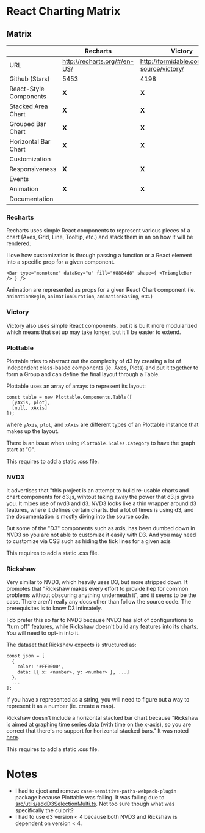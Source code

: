 # React Charting Matrix
 
## Matrix
 
| | Recharts | Victory | Plottable | NVD3 | Rickshaw 
| --- | --- | --- | --- | --- | --- 
| URL | http://recharts.org/#/en-US/ | http://formidable.com/open-source/victory/ | http://plottablejs.org/ | http://nvd3.org/ | http://code.shutterstock.com/rickshaw/
| Github (Stars) | 5453 | 4198 | 2081 | 5942  | 6015 
| React-Style Components | **X** | **X** |  |  |  
| Stacked Area Chart | **X** | **X** | **X**  | **X**  | **X** 
| Grouped Bar Chart | **X** | **X** | **X** | **X** | **X**
| Horizontal Bar Chart | **X** | **X** | **X** | **X**
| Customization
| Responsiveness | **X** | **X** 
| Events
| Animation | **X** | **X** |  | **X** | 
| Documentation

### Recharts

Recharts uses simple React components to represent various pieces of a chart (Axes, Grid, Line, Tooltip, etc.) 
and stack them in an on how it will be rendered.

I love how customization is through passing a function or a React element into a specific prop for a given component.

```
<Bar type="monotone" dataKey="u" fill="#8884d8" shape={ <TriangleBar /> } />
```

Animation are represented as props for a given React Chart component (ie. `animationBegin`, `animationDuration`, 
`animationEasing`, etc.)



### Victory

Victory also uses simple React components, but it is built more modularized which means that set up may
take longer, but it'll be easier to extend.

### Plottable

Plottable tries to abstract out the complexity of d3 by creating a lot of independent class-based components (ie. Axes, Plots) 
and put it together to form a Group and can define the final layout through a Table.

Plottable uses an array of arrays to represent its layout:

```
const table = new Plottable.Components.Table([
  [yAxis, plot],
  [null, xAxis]
]);
```

where `yAxis`, `plot`, and `xAxis` are different types of an Plottable instance that makes up the layout.

There is an issue when using `Plottable.Scales.Category` to have the graph start at "0".

This requires to add a static .css file.

### NVD3

It advertises that "this project is an attempt to build re-usable charts and chart components for d3.js, wihtout 
taking away the power that d3.js gives you. It mixes use of nvd3 and d3. NVD3 looks like a thin wrapper around d3 
features, where it defines certain charts. But a lot of times is using d3, and the documentation is mostly diving into 
the source code.

But some of the "D3" components such as axis, has been dumbed down in NVD3 so you are not able to customize it easily 
with D3. And you may need to customize via CSS such as hiding the tick lines for a given axis

This requires to add a static .css file.

### Rickshaw

Very similar to NVD3, which heavily uses D3, but more stripped down. It promotes that "Rickshaw makes every effort to
provide hep for common problems without obscuring anything underneath it", and it seems to be the case. There aren't
really any docs other than follow the source code. The prerequisites is to know D3 intimately.

I do prefer this so far to NVD3 because NVD3 has alot of configurations to "turn off" features, while Rickshaw doesn't
build any features into its charts. You will need to opt-in into it.

The dataset that Rickshaw expects is structured as:

```
const json = [
  {
    color: '#FF0000',
    data: [{ x: <number>, y: <number> }, ...]
  },
  ...
];
```

If you have x represented as a string, you will need to figure out a way to represent it as a number (ie. create a map).

Rickshaw doesn't include a horizontal stacked bar chart because "Rickshaw is aimed at graphing time series data (with 
time on the x-axis), so you are correct that there's no support for horizontal stacked bars." It was noted [here](https://github.com/shutterstock/rickshaw/issues/350).

This requires to add a static .css file.

# Notes
 
* I had to eject and remove `case-sensitive-paths-webpack-plugin` package because Plottable was failing. It was failing 
due to [src/utils/addD3SelectionMulti.ts](https://github.com/palantir/plottable/blob/develop/src/utils/addD3SelectionMulti.ts). 
Not too sure though what was specifically the culprit?
* I had to use d3 version < 4 because both NVD3 and Rickshaw is dependent on version < 4.
 